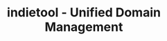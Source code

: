---
title: "indietool - Unified Domain Management"
description: "Manage domains across multiple registrars from a single command-line interface. Built for indie builders who hate DNS chaos."
---